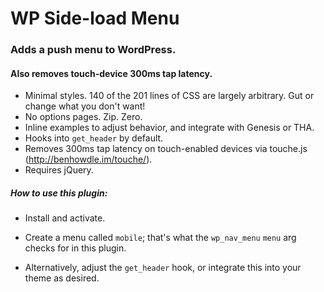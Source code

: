 # WP Side-load Menu

### Adds a push menu to WordPress.
#### Also removes touch-device 300ms tap latency.

- Minimal styles. 140 of the 201 lines of CSS are largely arbitrary. Gut or change what you don't want!
- No options pages. Zip. Zero.
- Inline examples to adjust behavior, and integrate with Genesis or THA.
- Hooks into `get_header` by default.
- Removes 300ms tap latency on touch-enabled devices via touche.js (http://benhowdle.im/touche/).
- Requires jQuery.

##### How to use this plugin:

- Install and activate.

- Create a menu called `mobile`; that's what the `wp_nav_menu` `menu` arg checks for in this plugin.
- Alternatively, adjust the `get_header` hook, or integrate this into your theme as desired.
